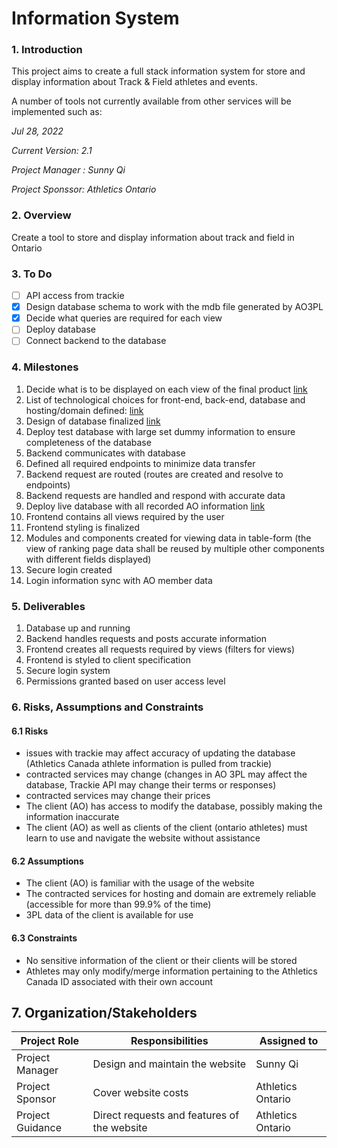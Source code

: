 # Information System

### 1. Introduction

This project aims to create a full stack information system for store and display information about Track & Field athletes and events.

A number of tools not currently available from other services will be implemented such as:

*Jul 28, 2022*

*Current Version: 2.1*

*Project Manager : Sunny Qi*

*Project Sponssor: Athletics Ontario*

### 2. Overview

Create a tool  to store and display information about track and field in Ontario

### 3. To Do
  - [ ] API access from trackie
  - [x] Design database schema to work with the mdb file generated by AO3PL
  - [x] Decide what queries are required for each view
  - [ ] Deploy database
  - [ ] Connect backend to the database

### 4. Milestones
  1. Decide what is to be displayed on each view of the final product [link](https://github.com/sunnehh/AthleticsOntario/tree/main/documentation/use_cases/Pages)
  2. List of technological choices for front-end, back-end, database and hosting/domain defined: [link](https://github.com/sunnehh/AthleticsOntario/blob/main/technical_details.md)
  3. Design of database finalized [link](https://github.com/sunnehh/AthleticsOntario/tree/main/documentation/database)
  4. Deploy test database with large set dummy information to ensure completeness of the database
  5. Backend communicates with database
  6. Defined all required endpoints to minimize data transfer
  7. Backend request are routed (routes are created and resolve to endpoints)
  8. Backend requests are handled and respond with accurate data
  9. Deploy live database with all recorded AO information [link](https://github.com/sunnehh/AthleticsOntario/blob/main/documentation/use_cases/Functions/upload_meet_results.md)
  10. Frontend contains all views required by the user
  11. Frontend styling is finalized
  12. Modules and components created for viewing data in table-form (the view of ranking page data shall be reused by multiple other components with different fields displayed)
  13. Secure login created
  14. Login information sync with AO member data

### 5. Deliverables
  1. Database up and running
  2. Backend handles requests and posts accurate information
  3. Frontend creates all requests required by views (filters for views)
  4. Frontend is styled to client specification
  5. Secure login system
  6. Permissions granted based on user access level

### 6. Risks, Assumptions and Constraints

#### 6.1 Risks
- issues with trackie may affect accuracy of updating the database (Athletics Canada athlete information is pulled from trackie)
- contracted services may change (changes in AO 3PL may affect the database, Trackie API may change their terms or responses)
- contracted services may change their prices
- The client (AO) has access to modify the database, possibly making the information inaccurate
- The client (AO) as well as clients of the client (ontario athletes) must learn to use and navigate the website without assistance

#### 6.2 Assumptions
- The client (AO) is familiar with the usage of the website
- The contracted services for hosting and domain are extremely reliable (accessible for more than 99.9% of the time)
- 3PL data of the client is available for use

#### 6.3 Constraints
- No sensitive information of the client or their clients will be stored
- Athletes may only modify/merge information pertaining to the Athletics Canada ID associated with their own account

## 7. Organization/Stakeholders

| Project Role | Responsibilities | Assigned to |
| ----------- | ----------- | ----------- |
| Project Manager | Design and maintain the website| Sunny Qi|
| Project Sponsor | Cover website costs | Athletics Ontario|
| Project Guidance | Direct requests and features of the website  | Athletics Ontario|
